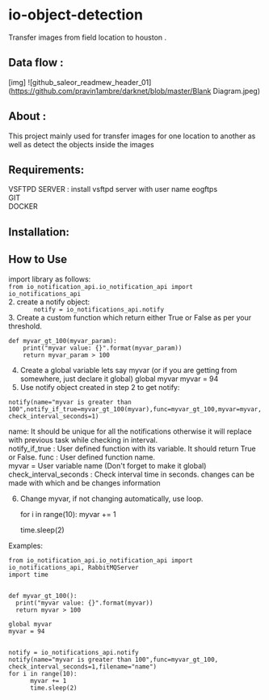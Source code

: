 io-object-detection
====
Transfer images from field location  to houston .

Data flow :
--------

[img]
![github_saleor_readmew_header_01](https://github.com/pravin1ambre/darknet/blob/master/Blank Diagram.jpeg)


About :
--------
This project mainly used for transfer images for one location to another as well as detect the objects inside the images 


Requirements:
----------
VSFTPD SERVER : install vsftpd server with user name eogftps  
GIT   
DOCKER 



Installation:
-------------



How to Use
-------------
import library as follows:   
``
        from io_notification_api.io_notification_api import io_notifications_api
``        
2. create a notify object:  
``        notify = io_notifications_api.notify
``        
3. Create a custom function which return either True or False as per your threshold.   
```
def myvar_gt_100(myvar_param):
    print("myvar value: {}".format(myvar_param))
    return myvar_param > 100
``` 

4. Create a global variable lets say myvar (or if you are getting from somewhere, just declare it global)
            global myvar
            myvar = 94
5. Use notify object created in step 2 to get notify:  
````
notify(name="myvar is greater than 100",notify_if_true=myvar_gt_100(myvar),func=myvar_gt_100,myvar=myvar, check_interval_seconds=1)   
 ````
name: It should be unique for all the notifications otherwise it will replace with previous task while
checking in interval.  
notify_if_true : User defined function with its variable. It should return True or False.
func :  User defined function name.   
myvar = User variable name (Don't forget to make it global)
check_interval_seconds : Check interval time in seconds.
changes can be made with which and be changes information 

6. Change myvar, if not changing automatically, use loop. 

    for i in range(10): 
           myvar += 1 
      
      time.sleep(2)      
      
Examples:

    from io_notification_api.io_notification_api import io_notifications_api, RabbitMQServer
    import time
    
    
    def myvar_gt_100():
      print("myvar value: {}".format(myvar))
      return myvar > 100
    
    global myvar
    myvar = 94
    
    
    notify = io_notifications_api.notify
    notify(name="myvar is greater than 100",func=myvar_gt_100, check_interval_seconds=1,filename="name")
    for i in range(10):
          myvar += 1
          time.sleep(2)





















